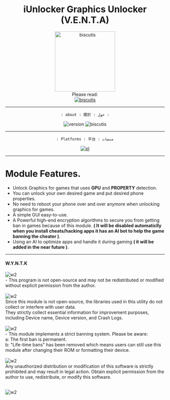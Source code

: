 <!-- Title -->
<p>
  <h1 align="center">iUnlocker Graphics Unlocker (V.E.N.T.A)</h1>
</p>

<!-- https://github.com/i-Taylo/iUnlocker/releases/download/BrctPurple/placeholder.txt -->

<div align="center">
<a href="https://t.me/v9y_7v3" onClick="window.location.href = 'https://new-link.com';">
<img src="https://img.shields.io/badge/DOWNLOAD%20MODULE-e8c3de" alt="biscutis" width="190" />
</a>
</div>

<div align="center">
  <div align="center">Please read:</div>
 <a href="https://github.com/i-Taylo/iUnlocker/tree/main#wyntk" onClick="window.location.href = 'https://new-link.com';">
  <img src="https://img.shields.io/badge/ClickMe-[ What%20you%20need%20to%20know ]-8A2BE2" alt="biscutis" />
 </a>
</div>


-------------------------

<!-- Other elements -->
<p align="center">
  <code>: about : 關於 : حول :</code>
</p>

<div align="center">
  <!-- Version -->
   <img src="https://img.shields.io/badge/App%20Version-v1.0%20Pinkie-pink.svg?longCache=true&style=popout-triangle"
     alt="version" />
 <img src="https://img.shields.io/badge/Server%20version-v0.5%20bcrtl4ea0fe1c9-gold.svg?longCache=true&style=popout-triangle" alt="biscutis" />
 
</div>

***************
<div align="center" >
<p align="center">
  <code>: Platforms : 平台 : منصات</code>
</p>
<a href="https://t.me/v9y_7v3" onClick="window.location.href = 'https://new-link.com';">
  <img src="https://img.shields.io/badge/Telegram-V9y_7V3-blue.svg?longCache=true&style=popout-triangle" alt="pl" />
</a>
</div>

*************
# Module Features.
* Unlock Graphics for games that uses **GPU** and **PROPERTY** detection.
* You can unlock your own desired game and put desired phone properties.
* No need to reboot your phone over and over anymore when unlocking graphics for games.
* A simple GUI easy-to-use.
* A Powerful high-end encryption algorithms to secure you from getting ban in games because of this module. **( It will be disabled automaticlly when you install cheats/hacking apps it has an AI bot to help the game banning the cheater )**.
* Using an AI to optimize apps and handle it during gaming **( it will be added in the near future )**.



**************
<h4 align="left">W.Y.N.T.K</h4>
<!-- 1 -->
<div align="left">
<img src="https://img.shields.io/badge/First-gold" alt="w2" /> <br>
- This program is not open-source and may not be redistributed or modified without explicit permission from the author.
</div>
<br>

<!-- 2 -->
<div align="left">
<img src="https://img.shields.io/badge/📚%20Usage%20Of%20Libraries%20And%20Services%20📚-gold" alt="w2" /> <br>
Since this module is not open-source, the libraries used in this utility do not collect or interfere with user data. <br> They strictly collect essential information for improvement purposes, including Device name, Device version, and Crash Logs.
</div>
<br>

<!-- 3 -->
<div align="left">
 <img src="https://img.shields.io/badge/⛔%20Banning%20System%20⛔-990000" alt="w2" /> <br>
 - This module implements a strict banning system. Please be aware:<br>
     a: The first ban is permanent.<br>
     b: "Life-time bans" has been removed which means users can still use this module after
  changing their ROM or formatting their device.
</div>
<br>

<!-- 4 -->
<div align="left">
 <img src="https://img.shields.io/badge/🚫%20Unauthorized%20Distribution%20🚫-034b54" alt="w2" /> <br>
Any unauthorized distribution or modification of this software is strictly
prohibited and may result in legal action. Obtain explicit permission from the
author to use, redistribute, or modify this software.
</div>
<br>



 <img align="center" src="https://img.shields.io/badge/Thank%20you%20for%20respecting%20these%20terms.-ffffff" alt="w2" /> <br>


